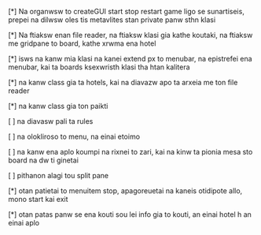 [*] Na organwsw to createGUI start stop restart game ligo se sunartiseis, prepei na dilwsw oles tis metavlites stan private panw sthn klasi

[*] Na ftiaksw enan file reader, na ftiaksw klasi gia kathe koutaki, na ftiaksw me gridpane to board, kathe xrwma ena hotel

[*] isws na kanw mia klasi na kanei extend px to menubar, na epistrefei ena menubar, kai ta boards ksexwristh klasi tha htan kalitera

[*] na kanw class gia ta hotels, kai na diavazw apo ta arxeia me ton file reader

[*] na kanw class gia ton paikti

[ ] na diavasw pali ta rules

[ ] na olokliroso to menu, na einai etoimo

[ ] na kanw ena aplo koumpi na rixnei to zari, kai na kinw ta pionia mesa sto board na dw ti ginetai 

[ ] pithanon alagi tou split pane 

[*] otan patietai to menuitem stop, apagoreuetai na kaneis otidipote allo, mono start kai exit

[*] otan patas panw se ena kouti sou lei info gia to kouti, an einai hotel h an einai aplo